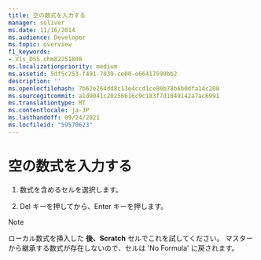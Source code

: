 ```yaml
---
title: 空の数式を入力する
manager: soliver
ms.date: 11/16/2014
ms.audience: Developer
ms.topic: overview
f1_keywords:
- Vis_DSS.chm82251808
ms.localizationpriority: medium
ms.assetid: 5df5c253-f491-7039-ce00-e66417590bb2
description: ''
ms.openlocfilehash: 7b62e264dd8c13e4ccd1ce80b78b6b0dfa14c208
ms.sourcegitcommit: a1d9041c20256616c9c183f7d1049142a7ac6991
ms.translationtype: MT
ms.contentlocale: ja-JP
ms.lasthandoff: 09/24/2021
ms.locfileid: "59570623"
---
```

# <a name="enter-an-empty-formula"></a>空の数式を入力する

1. 数式を含めるセルを選択します。
    
2. Del キーを押してから、Enter キーを押します。
    
> [!NOTE]
> ローカル数式を挿入した **後、Scratch** セルでこれを試してください。 マスターから継承する数式が存在しないので、セルは 'No Formula' に戻されます。 
  

